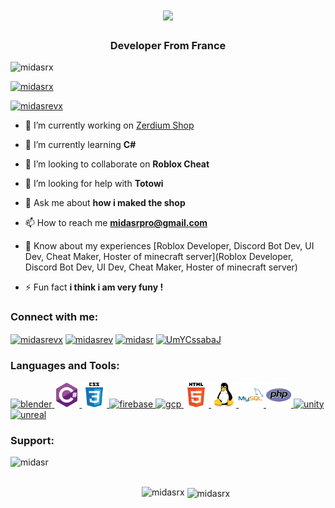 <h1 align="center">
    <img src="https://readme-typing-svg.herokuapp.com/?font=Righteous&size=35&center=true&vCenter=true&width=500&height=70&duration=4000&lines=Hi+There!+👋;+I'm+Midas+R;" />
</h1>


<h3 align="center">Developer From France</h3>

<p align="left"> <img src="https://komarev.com/ghpvc/?username=midasrx&label=Profile%20views&color=0e75b6&style=flat" alt="midasrx" /> </p>

<p align="left"> <a href="https://github.com/ryo-ma/github-profile-trophy"><img src="https://github-profile-trophy.vercel.app/?username=midasrx" alt="midasrx" /></a> </p>

<p align="left"> <a href="https://twitter.com/midasrevx" target="blank"><img src="https://img.shields.io/twitter/follow/midasrevx?logo=twitter&style=for-the-badge" alt="midasrevx" /></a> </p>

- 🔭 I’m currently working on [Zerdium Shop](https://discord.gg/PP2Wxrf7mw)

- 🌱 I’m currently learning **C#**

- 👯 I’m looking to collaborate on **Roblox Cheat**

- 🤝 I’m looking for help with **Totowi**

- 💬 Ask me about **how i maked the shop**

- 📫 How to reach me **midasrpro@gmail.com**

- 📄 Know about my experiences [Roblox Developer, Discord Bot Dev, UI Dev, Cheat Maker, Hoster of minecraft server](Roblox Developer, Discord Bot Dev, UI Dev, Cheat Maker, Hoster of minecraft server)

- ⚡ Fun fact **i think i am very funy !**

<h3 align="left">Connect with me:</h3>
<p align="left">
<a href="https://twitter.com/midasrevx" target="blank"><img align="center" src="https://raw.githubusercontent.com/rahuldkjain/github-profile-readme-generator/master/src/images/icons/Social/twitter.svg" alt="midasrevx" height="30" width="40" /></a>
<a href="https://instagram.com/midasrev" target="blank"><img align="center" src="https://raw.githubusercontent.com/rahuldkjain/github-profile-readme-generator/master/src/images/icons/Social/instagram.svg" alt="midasrev" height="30" width="40" /></a>
<a href="https://www.youtube.com/c/midasr" target="blank"><img align="center" src="https://raw.githubusercontent.com/rahuldkjain/github-profile-readme-generator/master/src/images/icons/Social/youtube.svg" alt="midasr" height="30" width="40" /></a>
<a href="https://discord.gg/UmYCssabaJ" target="blank"><img align="center" src="https://raw.githubusercontent.com/rahuldkjain/github-profile-readme-generator/master/src/images/icons/Social/discord.svg" alt="UmYCssabaJ" height="30" width="40" /></a>
</p>

<h3 align="left">Languages and Tools:</h3>
<p align="left"> <a href="https://www.blender.org/" target="_blank" rel="noreferrer"> <img src="https://download.blender.org/branding/community/blender_community_badge_white.svg" alt="blender" width="40" height="40"/> </a> <a href="https://www.w3schools.com/cs/" target="_blank" rel="noreferrer"> <img src="https://raw.githubusercontent.com/devicons/devicon/master/icons/csharp/csharp-original.svg" alt="csharp" width="40" height="40"/> </a> <a href="https://www.w3schools.com/css/" target="_blank" rel="noreferrer"> <img src="https://raw.githubusercontent.com/devicons/devicon/master/icons/css3/css3-original-wordmark.svg" alt="css3" width="40" height="40"/> </a> <a href="https://firebase.google.com/" target="_blank" rel="noreferrer"> <img src="https://www.vectorlogo.zone/logos/firebase/firebase-icon.svg" alt="firebase" width="40" height="40"/> </a> <a href="https://cloud.google.com" target="_blank" rel="noreferrer"> <img src="https://www.vectorlogo.zone/logos/google_cloud/google_cloud-icon.svg" alt="gcp" width="40" height="40"/> </a> <a href="https://www.w3.org/html/" target="_blank" rel="noreferrer"> <img src="https://raw.githubusercontent.com/devicons/devicon/master/icons/html5/html5-original-wordmark.svg" alt="html5" width="40" height="40"/> </a> <a href="https://www.linux.org/" target="_blank" rel="noreferrer"> <img src="https://raw.githubusercontent.com/devicons/devicon/master/icons/linux/linux-original.svg" alt="linux" width="40" height="40"/> </a> <a href="https://www.mysql.com/" target="_blank" rel="noreferrer"> <img src="https://raw.githubusercontent.com/devicons/devicon/master/icons/mysql/mysql-original-wordmark.svg" alt="mysql" width="40" height="40"/> </a> <a href="https://www.php.net" target="_blank" rel="noreferrer"> <img src="https://raw.githubusercontent.com/devicons/devicon/master/icons/php/php-original.svg" alt="php" width="40" height="40"/> </a> <a href="https://unity.com/" target="_blank" rel="noreferrer"> <img src="https://www.vectorlogo.zone/logos/unity3d/unity3d-icon.svg" alt="unity" width="40" height="40"/> </a> <a href="https://unrealengine.com/" target="_blank" rel="noreferrer"> <img src="https://raw.githubusercontent.com/kenangundogan/fontisto/036b7eca71aab1bef8e6a0518f7329f13ed62f6b/icons/svg/brand/unreal-engine.svg" alt="unreal" width="40" height="40"/> </a> </p>

<h3 align="left">Support:</h3>
<p><a href="https://ko-fi.com/midasr"> <img align="left" src="https://cdn.ko-fi.com/cdn/kofi3.png?v=3" height="50" width="210" alt="midasr" /></a></p><br><br>

<p><img align="left" src="https://github-readme-stats.vercel.app/api/top-langs?username=midasrx&show_icons=true&locale=en&layout=compact" alt="midasrx" /></p>

<p>&nbsp;<img align="center" src="https://github-readme-stats.vercel.app/api?username=midasrx&show_icons=true&locale=en" alt="midasrx" /></p>

